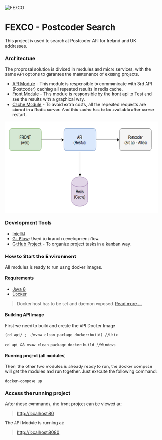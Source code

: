 <img src="https://s3videos.travelmole.tv/mailtmtvupload/Quarter4_2013/Roger_mechri_v1.jpg" height="100" alt="FEXCO">

# FEXCO - Postcoder Search

This project is used to search at Postcoder API for Ireland and UK addresses.

### Architecture

The proprosal solution is divided in modules and micro services, with the same API options to garantee the maintenance of existing projects.

 - [API Module](api/README.md) - This module is responsible to communicate with 3rd API (Postcoder) caching all repeated results in redis cache.
 - [Front Module](front/README.md)  - This module is responsible by the front api to Test and see the results with a graphical way.
 - [Cache Module](redis/README.md)  - To avoid extra costs, all the repeated requests are stored in a Redis server. And this cache has to be available after server restart.

<img align="center" src="readme-files/main-flow.png" height="300" alt="Architecture-img">


### Development Tools

- [IntelliJ](https://www.jetbrains.com/idea/)
- [Git Flow](https://danielkummer.github.io/git-flow-cheatsheet/index.html): Used to branch development flow.
- [GitHub Project](https://github.com/tuliocastro/postcode-fexco/projects) - To organize project tasks in a kanban way.

### How to Start the Environment
All modules is ready to run using docker images.

#### Requirements
- [Java 8](http://www.oracle.com/technetwork/java/javase/downloads/index.html)
- [Docker](https://docs.docker.com/engine/installation/)

> Docker host has to be set and daemon exposed. [Read more ...](https://docs.docker.com/engine/reference/commandline/dockerd/#bind-docker-to-another-hostport-or-a-unix-socket)


#### Building API Image

First we need to build and create the API Docker Image

    (cd api/ ; ./mvnw clean package docker:build) //Unix
    
    cd api && mvnw clean package docker:build //Windows
    
    
#### Running project (all modules)
Then, the other two modules is already ready to run, the docker compose will get the modules and run together. Just execute the following command:

    docker-compose up


### Access the running project

After these commands, the front project can be viewed at:

> [http://localhost:80](http://localhost:80)

The API Module is running at:

> [http://localhost:8080](http://localhost:8080)
   
